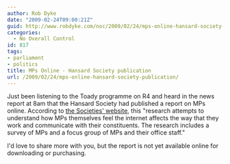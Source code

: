 ```yaml
---
author: Rob Dyke
date: "2009-02-24T09:00:21Z"
guid: http://www.robdyke.com/noc/2009/02/24/mps-online-hansard-society-publication/
categories:
  - No Overall Control
id: 817
tags:
- parliament
- politics
title: MPs Online - Hansard Society publication
url: /2009/02/24/mps-online-hansard-society-publication/
---
```

Just been listening to the Toady programme on R4 and heard in the news report at 8am that the Hansard Society had published a report on MPs online. According to [the Societies' website](http://hansardsociety.org.uk/blogs/edemocracy/archive/2009/01/28/mps-online.aspx "Hansard Society Blog"), this "research attempts to understand how MPs themselves feel the internet affects the way that they work and communicate with their constituents. The research includes a survey of MPs and a focus group of MPs and their office staff."

I'd love to share more with you, but the report is not yet available online for downloading or purchasing.